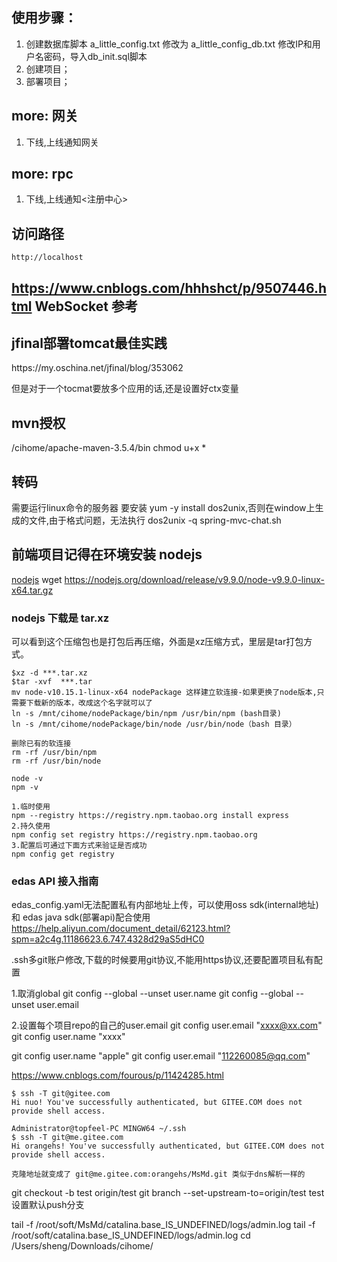 ## 使用步骤：
1. 创建数据库脚本 a_little_config.txt 修改为 a_little_config_db.txt 修改IP和用户名密码，导入db_init.sql脚本
2. 创建项目；
3. 部署项目；

## more: 网关
1. 下线,上线通知网关

## more: rpc
1. 下线,上线通知<注册中心>

## 访问路径
    http://localhost

## https://www.cnblogs.com/hhhshct/p/9507446.html  WebSocket 参考

## jfinal部署tomcat最佳实践
<Context path="" docBase="/var/www/my_project" reloadable="false" />
https://my.oschina.net/jfinal/blog/353062

但是对于一个tocmat要放多个应用的话,还是设置好ctx变量

## mvn授权
/cihome/apache-maven-3.5.4/bin
chmod u+x *

## 转码
需要运行linux命令的服务器 要安装 yum -y install dos2unix,否则在window上生成的文件,由于格式问题，无法执行
dos2unix -q spring-mvc-chat.sh


## 前端项目记得在环境安装 nodejs
[nodejs](https://www.cnblogs.com/emao/p/5511394.html)
wget https://nodejs.org/download/release/v9.9.0/node-v9.9.0-linux-x64.tar.gz

### nodejs 下载是 tar.xz
可以看到这个压缩包也是打包后再压缩，外面是xz压缩方式，里层是tar打包方式。
```
$xz -d ***.tar.xz
$tar -xvf  ***.tar
mv node-v10.15.1-linux-x64 nodePackage 这样建立软连接-如果更换了node版本,只需要下载新的版本，改成这个名字就可以了
ln -s /mnt/cihome/nodePackage/bin/npm /usr/bin/npm (bash目录)
ln -s /mnt/cihome/nodePackage/bin/node /usr/bin/node（bash 目录）

删除已有的软连接
rm -rf /usr/bin/npm
rm -rf /usr/bin/node

node -v
npm -v

1.临时使用
npm --registry https://registry.npm.taobao.org install express
2.持久使用
npm config set registry https://registry.npm.taobao.org
3.配置后可通过下面方式来验证是否成功
npm config get registry
```

### edas API 接入指南
edas_config.yaml无法配置私有内部地址上传，可以使用oss sdk(internal地址)和 edas java sdk(部署api)配合使用
https://help.aliyun.com/document_detail/62123.html?spm=a2c4g.11186623.6.747.4328d29aS5dHC0

.ssh多git账户修改,下载的时候要用git协议,不能用https协议,还要配置项目私有配置

1.取消global
git config --global --unset user.name
git config --global --unset user.email

2.设置每个项目repo的自己的user.email
git config  user.email "xxxx@xx.com"
git config  user.name "xxxx"

git config user.name "apple"
git config user.email "112260085@qq.com"

https://www.cnblogs.com/fourous/p/11424285.html

```
$ ssh -T git@gitee.com
Hi nuo! You've successfully authenticated, but GITEE.COM does not provide shell access.

Administrator@topfeel-PC MINGW64 ~/.ssh
$ ssh -T git@me.gitee.com
Hi orangehs! You've successfully authenticated, but GITEE.COM does not provide shell access.

克隆地址就变成了 git@me.gitee.com:orangehs/MsMd.git 类似于dns解析一样的
```

git checkout -b test origin/test
git branch --set-upstream-to=origin/test test 设置默认push分支


tail -f /root/soft/MsMd/catalina.base_IS_UNDEFINED/logs/admin.log
tail -f /root/soft/catalina.base_IS_UNDEFINED/logs/admin.log
cd /Users/sheng/Downloads/cihome/

